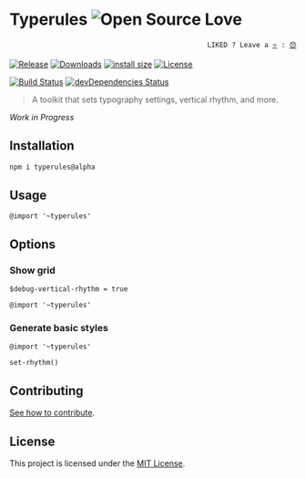 # Typerules ![Open Source Love](https://badges.frapsoft.com/os/v3/open-source.svg)

<p align="right">
  <code>LIKED ? Leave a <a href="https://github.com/tiagoporto/typerules/stargazers">⭐</a> : <a href="https://github.com/tiagoporto/typerules/issues">😞</a></code>
</p>

[![Release](https://img.shields.io/npm/v/typerules.svg?style=flat-square&label=release)](https://github.com/tiagoporto/typerules/releases)
[![Downloads](https://img.shields.io/npm/dt/typerules.svg?style=flat-square)](https://www.npmjs.com/package/typerules)
[![install size](https://packagephobia.now.sh/badge?p=typerules)](https://packagephobia.now.sh/result?p=typerules)
[![License](https://img.shields.io/github/license/tiagoporto/typerules.svg?style=flat-square)](https://raw.githubusercontent.com/tiagoporto/typerules/main/LICENSE)

[![Build Status](https://img.shields.io/travis/com/tiagoporto/typerules/main.svg?label=tests&logo=travis&style=flat-square)](https://travis-ci.com/tiagoporto/typerules)
[![devDependencies Status](https://img.shields.io/david/dev/tiagoporto/typerules.svg?style=flat-square)](https://david-dm.org/tiagoporto/typerules?type=dev)

> A toolkit that sets typography settings, vertical rhythm, and more.

_Work in Progress_

## Installation

```sh
npm i typerules@alpha
```

## Usage

```stylus
@import '~typerules'
```

## Options

### Show grid

```stylus
$debug-vertical-rhythm = true

@import '~typerules'
```

### Generate basic styles

```stylus
@import '~typerules'

set-rhythm()
```

<!-- ## Settings -->

<!-- ## Functions -->

## Contributing

[See how to contribute](CONTRIBUTING.md).

## License

This project is licensed under the [MIT License](LICENSE).
